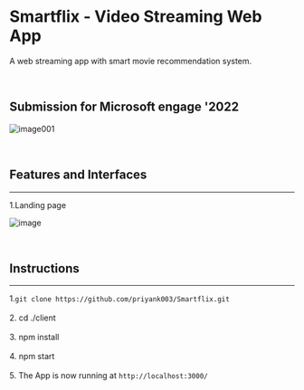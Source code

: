 # Smartflix - Video Streaming Web App

A web streaming app with smart movie recommendation system.

<br/>

## Submission for Microsoft engage '2022

![image001](https://user-images.githubusercontent.com/79754424/167501435-3fea72dd-0e81-4bc3-bb7a-1ca85a715d49.jpg)

<br/>


## Features and Interfaces

-----------------------------------------------------------------------------------------------------------------------------------------------------------------------
  1.Landing page
  
  ![image](https://user-images.githubusercontent.com/79754424/167499938-f9174afd-19b8-42b7-b68b-1780b872ea2b.png)

<br/>

## Instructions

-----------------------------------------------------------------------------------------------------------------------------------------------------------------------

  1.`git clone https://github.com/priyank003/Smartflix.git`<br/>
  <br/>
  2. cd ./client <br/>
  <br/>
  3. npm install <br/>
  <br/>
  4. npm start <br/>
  <br/>
  5. The App is now running at `http://localhost:3000/`

